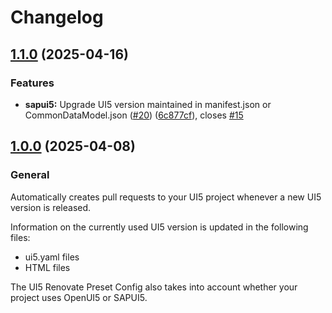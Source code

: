 # Changelog

## [1.1.0](https://github.com/UI5/renovate-config/compare/v1.0.0...v1.1.0) (2025-04-16)


### Features

* **sapui5:** Upgrade UI5 version maintained in manifest.json or CommonDataModel.json ([#20](https://github.com/UI5/renovate-config/issues/20)) ([6c877cf](https://github.com/UI5/renovate-config/commit/6c877cf54e3b9744198b09df447c42ed895ff3b3)), closes [#15](https://github.com/UI5/renovate-config/issues/15)

## [1.0.0](https://github.com/UI5/renovate-config/compare/v0.0.1...v1.0.0) (2025-04-08)

### General

Automatically creates pull requests to your UI5 project whenever a new UI5 version is released.

Information on the currently used UI5 version is updated in the following files:
* ui5.yaml files
* HTML files

The UI5 Renovate Preset Config also takes into account whether your project uses OpenUI5 or SAPUI5.
